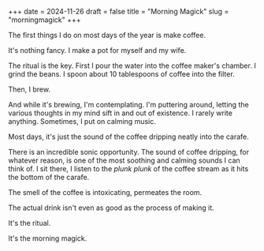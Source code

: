 +++
date = 2024-11-26
draft = false
title = "Morning Magick"
slug = "morningmagick"
+++

The first things I do on most days of the year is make coffee.

It's nothing fancy. I make a pot for myself and my wife.

The ritual is the key. First I pour the water into the coffee maker's chamber. I grind the beans. I spoon about 10 tablespoons of coffee into the filter. 

Then, I brew. 

And while it's brewing, I'm contemplating. I'm puttering around, letting the various thoughts in my mind sift in and out of existence. I rarely write anything. Sometimes, I put on calming music. 

Most days, it's just the sound of the coffee dripping neatly into the carafe. 

There is an incredible sonic opportunity. The sound of coffee dripping, for whatever reason, is one of the most soothing and calming sounds I can think of. I sit there, I listen to the _plunk plunk_ of the coffee stream as it hits the bottom of the carafe.

The smell of the coffee is intoxicating, permeates the room.

The actual drink isn't even as good as the process of making it.

It's the ritual.

It's the morning magick.